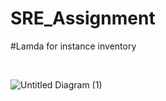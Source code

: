 # SRE_Assignment

#Lamda for instance inventory 


&nbsp;



![Untitled Diagram (1)](https://github.com/user-attachments/assets/40dd14b8-3c36-4537-bbad-ac65eae6f7da)
